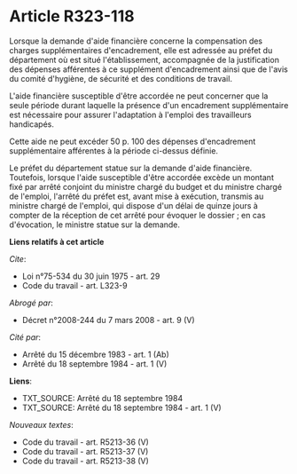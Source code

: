 # Article R323-118

Lorsque la demande d'aide financière concerne la compensation des charges supplémentaires d'encadrement, elle est adressée au
préfet du département où est situé l'établissement, accompagnée de la justification des dépenses afférentes à ce supplément
d'encadrement ainsi que de l'avis du comité d'hygiène, de sécurité et des conditions de travail.

L'aide financière susceptible d'être accordée ne peut concerner que la seule période durant laquelle la présence d'un
encadrement supplémentaire est nécessaire pour assurer l'adaptation à l'emploi des travailleurs handicapés.

Cette aide ne peut excéder 50 p. 100 des dépenses d'encadrement supplémentaire afférentes à la période ci-dessus définie.

Le préfet du département statue sur la demande d'aide financière. Toutefois, lorsque l'aide susceptible d'être accordée
excède un montant fixé par arrêté conjoint du ministre chargé du budget et du ministre chargé de l'emploi, l'arrêté du préfet
est, avant mise à exécution, transmis au ministre chargé de l'emploi, qui dispose d'un délai de quinze jours à compter de la
réception de cet arrêté pour évoquer le dossier ; en cas d'évocation, le ministre statue sur la demande.

**Liens relatifs à cet article**

_Cite_:

  - Loi n°75-534 du 30 juin 1975 - art. 29
  - Code du travail - art. L323-9

_Abrogé par_:

  - Décret n°2008-244 du 7 mars 2008 - art. 9 (V)

_Cité par_:

  - Arrêté du 15 décembre 1983 - art. 1 (Ab)
  - Arrêté du 18 septembre 1984 - art. 1 (V)

**Liens**:

  - TXT_SOURCE: Arrêté du 18 septembre 1984
  - TXT_SOURCE: Arrêté du 18 septembre 1984 - art. 1 (V)

_Nouveaux textes_:

  - Code du travail - art. R5213-36 (V)
  - Code du travail - art. R5213-37 (V)
  - Code du travail - art. R5213-38 (V)
